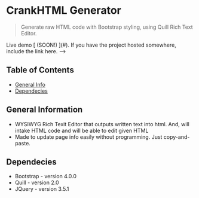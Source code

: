 # CrankHTML Generator
> Generate raw HTML code with Bootstrap styling, using Quill Rich Text Editor.
<!--> Live demo [ (SOON!) ](#).   If you have the project hosted somewhere, include the link here. -->

## Table of Contents
* [General Info](#general-information)
* [Dependecies](#dependecies)
<!-- * [Features](#features)
* [Screenshots](#screenshots)
* [Setup](#setup)
* [Usage](#usage)
* [Project Status](#project-status)
* [Room for Improvement](#room-for-improvement)
* [Acknowledgements](#acknowledgements)
* [Contact](#contact)
* [License](#license) -->


## General Information
- WYSIWYG Rich Texit Editor that outputs written text into html. And, will intake HTML code and will be able to edit given HTML 
- Made to update page info easily without programming. Just copy-and-paste.
<!-- You don't have to answer all the questions - just the ones relevant to your project. -->


## Dependecies
- Bootstrap - version 4.0.0
- Quill - version 2.0
- JQuery - version 3.5.1


<!-- ## Features
List the ready features here:
- Awesome feature 1
- Awesome feature 2
- Awesome feature 3


## Screenshots
![Example screenshot](./img/screenshot.png)
<!-- If you have screenshots you'd like to share, include them here. 


## Setup
What are the project requirements/dependencies? Where are they listed? A requirements.txt or a Pipfile.lock file perhaps? Where is it located?

Proceed to describe how to install / setup one's local environment / get started with the project.


## Usage
How does one go about using it?
Provide various use cases and code examples here.

`write-your-code-here`


## Project Status
Project is: _in progress_ / _complete_ / _no longer being worked on_. If you are no longer working on it, provide reasons why.


## Room for Improvement
Include areas you believe need improvement / could be improved. Also add TODOs for future development.

Room for improvement:
- Improvement to be done 1
- Improvement to be done 2

To do:
- Feature to be added 1
- Feature to be added 2


## Acknowledgements
Give credit here.
- This project was inspired by...
- This project was based on [this tutorial](https://www.example.com).
- Many thanks to...


## Contact
Created by [@flynerdpl](https://www.flynerd.pl/) - feel free to contact me!-->


<!-- Optional -->
<!-- ## License -->
<!-- This project is open source and available under the [... License](). -->

<!-- You don't have to include all sections - just the one's relevant to your project -->

